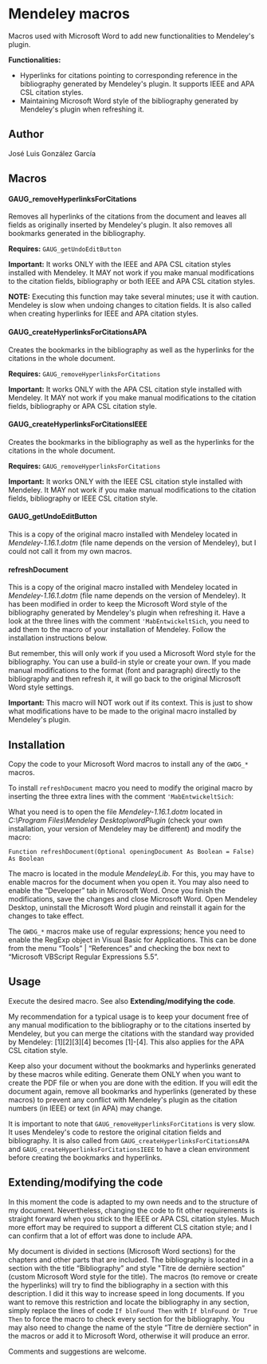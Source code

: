 
# Mendeley macros
Macros used with Microsoft Word to add new functionalities to Mendeley's plugin.

**Functionalities:**
 - Hyperlinks for citations pointing to corresponding reference in the bibliography generated by Mendeley's plugin. It supports IEEE and APA CSL citation styles.
 - Maintaining Microsoft Word style of the bibliography generated by Mendeley's plugin when refreshing it.

## Author
José Luis González García


## Macros

#### GAUG_removeHyperlinksForCitations
Removes all hyperlinks of the citations from the document and leaves all fields as originally inserted by Mendeley's plugin. It also removes all bookmarks generated in the bibliography.

**Requires:** `GAUG_getUndoEditButton`

**Important:** It works ONLY with the IEEE and APA CSL citation styles installed with Mendeley. It MAY not work if you make manual modifications to the citation fields, bibliography or both IEEE and APA CSL citation styles.

**NOTE:** Executing this function may take several minutes; use it with caution. Mendeley is slow when undoing changes to citation fields. It is also called when creating hyperlinks for IEEE and APA citation styles.

#### GAUG_createHyperlinksForCitationsAPA
Creates the bookmarks in the bibliography as well as the hyperlinks for the citations in the whole document.

**Requires:** `GAUG_removeHyperlinksForCitations`

**Important:** It works ONLY with the APA CSL citation style installed with Mendeley. It MAY not work if you make manual modifications to the citation fields, bibliography or APA CSL citation style.

#### GAUG_createHyperlinksForCitationsIEEE
Creates the bookmarks in the bibliography as well as the hyperlinks for the citations in the whole document.

**Requires:** `GAUG_removeHyperlinksForCitations`

**Important:** It works ONLY with the IEEE CSL citation style installed with Mendeley. It MAY not work if you make manual modifications to the citation fields, bibliography or IEEE CSL citation style.

#### GAUG_getUndoEditButton
This is a copy of the original macro installed with Mendeley located in *Mendeley-1.16.1.dotm* (file name depends on the version of Mendeley), but I could not call it from my own macros.

#### refreshDocument
This is a copy of the original macro installed with Mendeley located in *Mendeley-1.16.1.dotm* (file name depends on the version of Mendeley). It has been modified in order to keep the Microsoft Word style of the bibliography generated by Mendeley's plugin when refreshing it. Have a look at the three lines with the comment `'MabEntwickeltSich`, you need to add them to the macro of your installation of Mendeley. Follow the installation instructions below.

But remember, this will only work if you used a Microsoft Word style for the bibliography. You can use a build-in style or create your own. If you made manual modifications to the format (font and paragraph) directly to the bibliography and then refresh it, it will go back to the original Microsoft Word style settings.

**Important:** This macro will NOT work out if its context. This is just to show what modifications have to be made to the original macro installed by Mendeley's plugin.

## Installation
Copy the code to your Microsoft Word macros to install any of the `GWDG_*` macros.

To install `refreshDocument` macro you need to modify the original macro by inserting the three extra lines with the comment `'MabEntwickeltSich`:

What you need is to open the file *Mendeley-1.16.1.dotm* located in *C:\Program Files\Mendeley Desktop\wordPlugin* (check your own installation, your version of Mendeley may be different) and modify the macro:

`Function refreshDocument(Optional openingDocument As Boolean = False) As Boolean`

The macro is located in the module *MendeleyLib*. For this, you may have to enable macros for the document when you open it. You may also need to enable the “Developer” tab in Microsoft Word. Once you finish the modifications, save the changes and close Microsoft Word. Open Mendeley Desktop, uninstall the Microsoft Word plugin and reinstall it again for the changes to take effect.

The  `GWDG_*` macros make use of regular expressions; hence you need to enable the RegExp object in Visual Basic for Applications. This can be done from the menu “Tools” | “References” and checking the box next to “Microsoft VBScript Regular Expressions 5.5”.


## Usage
Execute the desired macro. See also **Extending/modifying the code**.

My recommendation for a typical usage is to keep your document free of any manual modification to the bibliography or to the citations inserted by Mendeley, but you can merge the citations with the standard way provided by Mendeley: [1][2][3][4] becomes [1]-[4]. This also applies for the APA CSL citation style.

Keep also your document without the bookmarks and hyperlinks generated by these macros while editing. Generate them ONLY when you want to create the PDF file or when you are done with the edition. If you will edit the document again, remove all bookmarks and hyperlinks (generated by these macros) to prevent any conflict with Mendeley's plugin as the citation numbers (in IEEE) or text (in APA) may change.

It is important to note that `GAUG_removeHyperlinksForCitations` is very slow. It uses Mendeley's code to restore the original citation fields and bibliography. It is also called from `GAUG_createHyperlinksForCitationsAPA` and `GAUG_createHyperlinksForCitationsIEEE` to have a clean environment before creating the bookmarks and hyperlinks.

## Extending/modifying the code
In this moment the code is adapted to my own needs and to the structure of my document. Nevertheless, changing the code to fit other requirements is straight forward when you stick to the IEEE or APA CSL citation styles. Much more effort may be required to support a different CLS citation style; and I can confirm that a lot of effort was done to include APA.

My document is divided in sections (Microsoft Word sections) for the chapters and other parts that are included. The bibliography is located in a section with the title “Bibliography” and style "Titre de dernière section” (custom Microsoft Word style for the title). The macros (to remove or create the hyperlinks) will try to find the bibliography in a section with this description. I did it this way to increase speed in long documents. If you want to remove this restriction and locate the bibliography in any section, simply replace the lines of code `If blnFound Then` with `If blnFound Or True Then` to force the macro to check every section for the bibliography. You may also need to change the name of the style “Titre de dernière section” in the macros or add it to Microsoft Word, otherwise it will produce an error.

Comments and suggestions are welcome.
